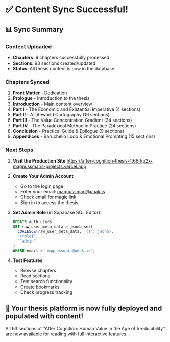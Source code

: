 # ✅ Content Sync Successful!

## 📊 Sync Summary

### Content Uploaded
- **Chapters**: 9 chapters successfully processed
- **Sections**: 93 sections created/updated
- **Status**: All thesis content is now in the database

### Chapters Synced
1. **Front Matter** - Dedication
2. **Prologue** - Introduction to the thesis
3. **Introduction** - Main content overview
4. **Part I** - The Economic and Existential Imperative (4 sections)
5. **Part II** - A Lifeworld Cartography (16 sections)
6. **Part III** - The Value Concentration Gradient (24 sections)
7. **Part IV** - The Paradoxical Method in Practice (24 sections)
8. **Conclusion** - Practical Guide & Epilogue (9 sections)
9. **Appendices** - Baruchello Loop & Emotional Prompting (15 sections)

### Next Steps

1. **Visit the Production Site**
   https://after-cognition-thesis-1t66rkp2x-magnussmaris-projects.vercel.app

2. **Create Your Admin Account**
   - Go to the login page
   - Enter your email: magnussmari@unak.is
   - Check email for magic link
   - Sign in to access the thesis

3. **Set Admin Role** (in Supabase SQL Editor):
   ```sql
   UPDATE auth.users 
   SET raw_user_meta_data = jsonb_set(
     COALESCE(raw_user_meta_data, '{}'::jsonb),
     '{role}',
     '"admin"'
   )
   WHERE email = 'magnussmari@unak.is';
   ```

4. **Test Features**
   - Browse chapters
   - Read sections
   - Test search functionality
   - Create bookmarks
   - Check progress tracking

## 🎉 Your thesis platform is now fully deployed and populated with content!

All 93 sections of "After Cognition: Human Value in the Age of Irreducibility" are now available for reading with full interactive features.